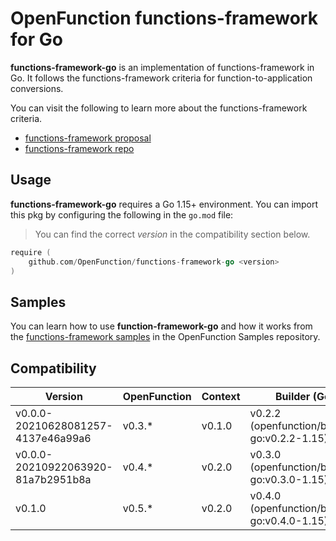 # OpenFunction functions-framework for Go



**functions-framework-go** is an implementation of functions-framework in Go. It follows the functions-framework criteria for function-to-application conversions.

You can visit the following to learn more about the functions-framework criteria.

- [functions-framework proposal](https://github.com/OpenFunction/OpenFunction/blob/main/docs/proposals/202105_add_function_framework.md#function-context)
- [functions-framework repo](https://github.com/OpenFunction/functions-framework)

## Usage

**functions-framework-go** requires a Go 1.15+ environment. You can import this pkg by configuring the following in the `go.mod` file:

> You can find the correct *version* in the compatibility section below.

```go
require (
	github.com/OpenFunction/functions-framework-go <version>
)
```

## Samples

You can learn how to use **function-framework-go** and how it works from the [functions-framework samples](https://github.com/OpenFunction/samples#functions-framework-samples) in the OpenFunction Samples repository.

## Compatibility

| Version                            | OpenFunction | Context | Builder (Go)                                 |
| ---------------------------------- | ------------ | ------- | -------------------------------------------- |
| v0.0.0-20210628081257-4137e46a99a6 | v0.3.*       | v0.1.0  | v0.2.2 (openfunction/builder-go:v0.2.2-1.15) |
| v0.0.0-20210922063920-81a7b2951b8a | v0.4.*       | v0.2.0  | v0.3.0 (openfunction/builder-go:v0.3.0-1.15) |
| v0.1.0                             | v0.5.*       | v0.2.0  | v0.4.0 (openfunction/builder-go:v0.4.0-1.15) |
